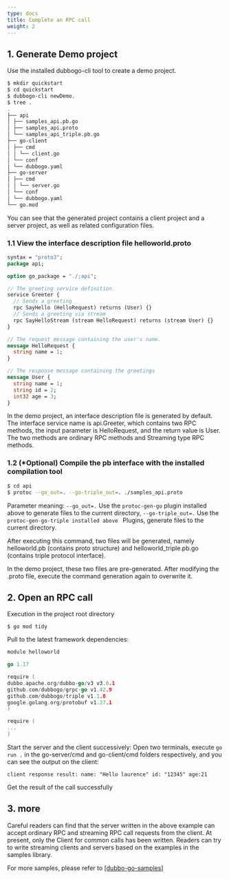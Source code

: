 ```yaml
---
type: docs
title: Complete an RPC call
weight: 2
---
```



## 1. Generate Demo project

Use the installed dubbogo-cli tool to create a demo project.

```bash
$ mkdir quickstart
$ cd quickstart
$ dubbogo-cli newDemo.
$ tree .
.
├── api
│ ├── samples_api.pb.go
│ ├── samples_api.proto
│ └── samples_api_triple.pb.go
├── go-client
│ ├── cmd
│ │ └── client.go
│ └── conf
│ └── dubbogo.yaml
├── go-server
│ ├── cmd
│ │ └── server.go
│ └── conf
│ └── dubbogo.yaml
└── go.mod
```

You can see that the generated project contains a client project and a server project, as well as related configuration files.

### 1.1 View the interface description file helloworld.proto

```protobuf
syntax = "proto3";
package api;

option go_package = "./;api";

// The greeting service definition.
service Greeter {
  // Sends a greeting
  rpc SayHello (HelloRequest) returns (User) {}
  // Sends a greeting via stream
  rpc SayHelloStream (stream HelloRequest) returns (stream User) {}
}

// The request message containing the user's name.
message HelloRequest {
  string name = 1;
}

// The response message containing the greetings
message User {
  string name = 1;
  string id = 2;
  int32 age = 3;
}
```

In the demo project, an interface description file is generated by default. The interface service name is api.Greeter, which contains two RPC methods, the input parameter is HelloRequest, and the return value is User. The two methods are ordinary RPC methods and Streaming type RPC methods.

### 1.2 (*Optional) Compile the pb interface with the installed compilation tool

```bash
$ cd api
$ protoc --go_out=. --go-triple_out=. ./samples_api.proto
```

Parameter meaning: `--go_out=.` Use the `protoc-gen-go` plugin installed above to generate files to the current directory, `--go-triple_out=.` Use the `protoc-gen-go-triple installed above ` Plugins, generate files to the current directory.

After executing this command, two files will be generated, namely helloworld.pb (contains proto structure) and helloworld_triple.pb.go (contains triple protocol interface).

In the demo project, these two files are pre-generated. After modifying the .proto file, execute the command generation again to overwrite it.

## 2. Open an RPC call

Execution in the project root directory

```
$ go mod tidy
```

Pull to the latest framework dependencies:

```go
module helloworld

go 1.17

require (
dubbo.apache.org/dubbo-go/v3 v3.0.1
github.com/dubbogo/grpc-go v1.42.9
github.com/dubbogo/triple v1.1.8
google.golang.org/protobuf v1.27.1
)

require (
...
)

```

Start the server and the client successively: Open two terminals, execute `go run .` in the go-server/cmd and go-client/cmd folders respectively, and you can see the output on the client:

```shell
client response result: name: "Hello laurence" id: "12345" age:21
```

Get the result of the call successfully

## 3. more

Careful readers can find that the server written in the above example can accept ordinary RPC and streaming RPC call requests from the client. At present, only the Client for common calls has been written. Readers can try to write streaming clients and servers based on the examples in the samples library.

For more samples, please refer to [[dubbo-go-samples]](../../samples/samples_repo/)